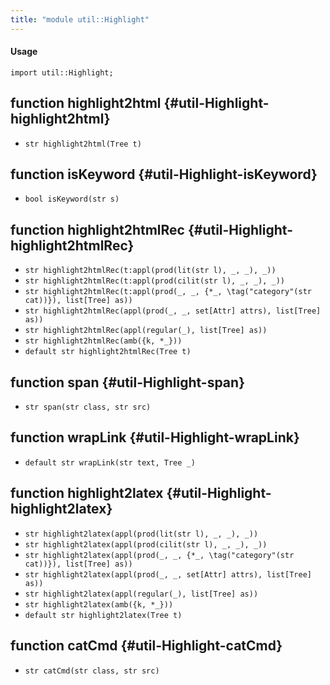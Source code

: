 ```yaml
---
title: "module util::Highlight"
---
```


#### Usage

`import util::Highlight;`

## function highlight2html {#util-Highlight-highlight2html}

* ``str highlight2html(Tree t)``

## function isKeyword {#util-Highlight-isKeyword}

* ``bool isKeyword(str s)``

## function highlight2htmlRec {#util-Highlight-highlight2htmlRec}

* ``str highlight2htmlRec(t:appl(prod(lit(str l), _, _), _))``
* ``str highlight2htmlRec(t:appl(prod(cilit(str l), _, _), _))``
* ``str highlight2htmlRec(t:appl(prod(_, _, {*_, \tag("category"(str cat))}), list[Tree] as))``
* ``str highlight2htmlRec(appl(prod(_, _, set[Attr] attrs), list[Tree] as))``
* ``str highlight2htmlRec(appl(regular(_), list[Tree] as))``
* ``str highlight2htmlRec(amb({k, *_}))``
* ``default str highlight2htmlRec(Tree t)``

## function span {#util-Highlight-span}

* ``str span(str class, str src)``

## function wrapLink {#util-Highlight-wrapLink}

* ``default str wrapLink(str text, Tree _)``

## function highlight2latex {#util-Highlight-highlight2latex}

* ``str highlight2latex(appl(prod(lit(str l), _, _), _))``
* ``str highlight2latex(appl(prod(cilit(str l), _, _), _))``
* ``str highlight2latex(appl(prod(_, _, {*_, \tag("category"(str cat))}), list[Tree] as))``
* ``str highlight2latex(appl(prod(_, _, set[Attr] attrs), list[Tree] as))``
* ``str highlight2latex(appl(regular(_), list[Tree] as))``
* ``str highlight2latex(amb({k, *_}))``
* ``default str highlight2latex(Tree t)``

## function catCmd {#util-Highlight-catCmd}

* ``str catCmd(str class, str src)``

